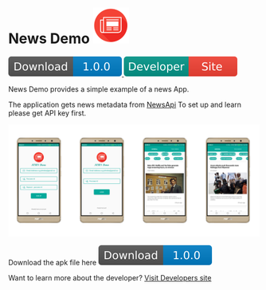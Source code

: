 
# News Demo  ![Alt text](app/src/main/res/drawable-ldpi/app_icon.png?raw=true "App Icon")
[ ![Download](screenshots/download.svg) ](latest-apk/news_demo.apk?raw=true)     [ ![Visit Developer](screenshots/developer.svg) ](http://165.227.122.70/)


News Demo provides a simple example of a news App.


The application gets news metadata from [NewsApi](https://newsapi.org/)
To set up and learn please get API key first.

![Alt text](screenshots/master.png?raw=true  "Demo")

Download the apk file here [ ![Download](screenshots/download.svg) ](latest-apk/news_demo.apk?raw=true)


Want to learn more about the developer? [Visit Developers site](http://165.227.122.70/)

